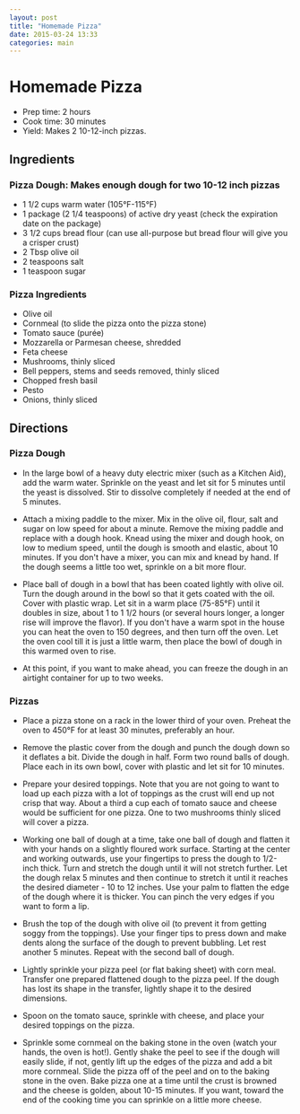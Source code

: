 ```yaml
---
layout: post
title: "Homemade Pizza"
date: 2015-03-24 13:33
categories: main
---
```


# Homemade Pizza
-	Prep time: 2 hours
-	Cook time: 30 minutes
-	Yield: Makes 2 10-12-inch pizzas.

## Ingredients
### Pizza Dough: Makes enough dough for two 10-12 inch pizzas
-	1 1/2 cups warm water (105°F-115°F)
-	1 package (2 1/4 teaspoons) of active dry yeast (check the expiration date on the package)
-	3 1/2 cups bread flour (can use all-purpose but bread flour will give you a crisper crust)
-	2 Tbsp olive oil
-	2 teaspoons salt
-	1 teaspoon sugar

### Pizza Ingredients
-	Olive oil
-	Cornmeal (to slide the pizza onto the pizza stone)
-	Tomato sauce (purée)
-	Mozzarella or Parmesan cheese, shredded
-	Feta cheese
-	Mushrooms, thinly sliced
-	Bell peppers, stems and seeds removed, thinly sliced
-	Chopped fresh basil
-	Pesto
-	Onions, thinly sliced

## Directions
### Pizza Dough
- In the large bowl of a heavy duty electric mixer (such as a Kitchen Aid), add the warm water. Sprinkle on the yeast and let sit for 5 minutes until the yeast is dissolved. Stir to dissolve completely if needed at the end of 5 minutes.

- Attach a mixing paddle to the mixer. Mix in the olive oil, flour, salt and sugar on low speed for about a minute. Remove the mixing paddle and replace with a dough hook. Knead using the mixer and dough hook, on low to medium speed, until the dough is smooth and elastic, about 10 minutes. If you don't have a mixer, you can mix and knead by hand. If the dough seems a little too wet, sprinkle on a bit more flour.

- Place ball of dough in a bowl that has been coated lightly with olive oil. Turn the dough around in the bowl so that it gets coated with the oil. Cover with plastic wrap. Let sit in a warm place (75-85°F) until it doubles in size, about 1 to 1 1/2 hours (or several hours longer, a longer rise will improve the flavor). If you don't have a warm spot in the house you can heat the oven to 150 degrees, and then turn off the oven. Let the oven cool till it is just a little warm, then place the bowl of dough in this warmed oven to rise. 

- At this point, if you want to make ahead, you can freeze the dough in an airtight container for up to two weeks.

### Pizzas
- Place a pizza stone on a rack in the lower third of your oven. Preheat the oven to 450°F for at least 30 minutes, preferably an hour.

- Remove the plastic cover from the dough and punch the dough down so it deflates a bit. Divide the dough in half. Form two round balls of dough. Place each in its own bowl, cover with plastic and let sit for 10 minutes.

- Prepare your desired toppings. Note that you are not going to want to load up each pizza with a lot of toppings as the crust will end up not crisp that way. About a third a cup each of tomato sauce and cheese would be sufficient for one pizza. One to two mushrooms thinly sliced will cover a pizza.

- Working one ball of dough at a time, take one ball of dough and flatten it with your hands on a slightly floured work surface. Starting at the center and working outwards, use your fingertips to press the dough to 1/2-inch thick. Turn and stretch the dough until it will not stretch further. Let the dough relax 5 minutes and then continue to stretch it until it reaches the desired diameter - 10 to 12 inches. Use your palm to flatten the edge of the dough where it is thicker. You can pinch the very edges if you want to form a lip.

- Brush the top of the dough with olive oil (to prevent it from getting soggy from the toppings). Use your finger tips to press down and make dents along the surface of the dough to prevent bubbling. Let rest another 5 minutes. 
Repeat with the second ball of dough.

- Lightly sprinkle your pizza peel (or flat baking sheet) with corn meal. Transfer one prepared flattened dough to the pizza peel. If the dough has lost its shape in the transfer, lightly shape it to the desired dimensions.

- Spoon on the tomato sauce, sprinkle with cheese, and place your desired toppings on the pizza.

- Sprinkle some cornmeal on the baking stone in the oven (watch your hands, the oven is hot!). Gently shake the peel to see if the dough will easily slide, if not, gently lift up the edges of the pizza and add a bit more cornmeal. Slide the pizza off of the peel and on to the baking stone in the oven. Bake pizza one at a time until the crust is browned and the cheese is golden, about 10-15 minutes. If you want, toward the end of the cooking time you can sprinkle on a little more cheese.

